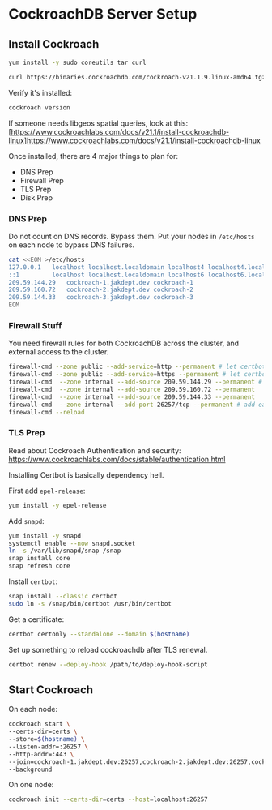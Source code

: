 # CockroachDB Server Setup

## Install Cockroach

```bash
yum install -y sudo coreutils tar curl
```

```bash
curl https://binaries.cockroachdb.com/cockroach-v21.1.9.linux-amd64.tgz | tar -xz && sudo cp -i cockroach-v21.1.9.linux-amd64/cockroach /usr/local/bin/
```

Verify it's installed:

```bash
cockroach version
```

If someone needs libgeos spatial queries, look at this:
[https://www.cockroachlabs.com/docs/v21.1/install-cockroachdb-linux]<https://www.cockroachlabs.com/docs/v21.1/install-cockroachdb-linux>

Once installed, there are 4 major things to plan for:

- DNS Prep
- Firewall Prep
- TLS Prep
- Disk Prep

### DNS Prep

Do not count on DNS records.
Bypass them.
Put your nodes in `/etc/hosts` on each node to bypass DNS failures.

```bash
cat <<EOM >/etc/hosts
127.0.0.1   localhost localhost.localdomain localhost4 localhost4.localdomain4
::1         localhost localhost.localdomain localhost6 localhost6.localdomain6
209.59.144.29   cockroach-1.jakdept.dev cockroach-1
209.59.160.72   cockroach-2.jakdept.dev cockroach-2
209.59.144.33   cockroach-3.jakdept.dev cockroach-3
EOM
```

### Firewall Stuff

You need firewall rules for both CockroachDB across the cluster, and external access to the cluster.

```bash
firewall-cmd --zone public --add-service=http --permanent # let certbot in the door
firewall-cmd --zone public --add-service=https --permanent # let certbot in the door
firewall-cmd  --zone internal --add-source 209.59.144.29 --permanent # add each node in the cluster to internal zone
firewall-cmd  --zone internal --add-source 209.59.160.72 --permanent
firewall-cmd  --zone internal --add-source 209.59.144.33 --permanent
firewall-cmd  --zone internal --add-port 26257/tcp --permanent # add each node in the cluster to internal zone
firewall-cmd --reload
```

### TLS Prep

Read about Cockroach Authentication and security:
<https://www.cockroachlabs.com/docs/stable/authentication.html>

Installing Certbot is basically dependency hell.

First add `epel-release`:

```bash
yum install -y epel-release
```

Add `snapd`:

```bash
yum install -y snapd
systemctl enable --now snapd.socket
ln -s /var/lib/snapd/snap /snap
snap install core
snap refresh core
```

Install `certbot`:

```bash
snap install --classic certbot
sudo ln -s /snap/bin/certbot /usr/bin/certbot
```

Get a certificate:

```bash
certbot certonly --standalone --domain $(hostname)
```

Set up something to reload cockroachdb after TLS renewal.

```bash
certbot renew --deploy-hook /path/to/deploy-hook-script
```

## Start Cockroach

On each node:

```bash
cockroach start \
--certs-dir=certs \
--store=$(hostname) \
--listen-addr=:26257 \
--http-addr=:443 \
--join=cockroach-1.jakdept.dev:26257,cockroach-2.jakdept.dev:26257,cockroach-3.jakdept.dev:26257
--background
```

On one node:

```bash
cockroach init --certs-dir=certs --host=localhost:26257
```
